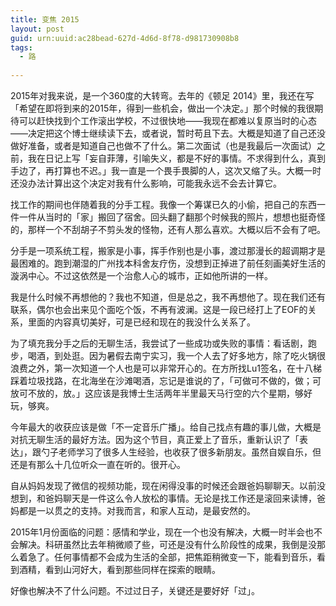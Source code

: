 ```yaml
---
title: 变焦 2015
layout: post
guid: urn:uuid:ac28bead-627d-4d6d-8f78-d981730908b8
tags:
  - 路
  
---
```


2015年对我来说，是一个360度的大转弯。去年的《顿足 2014》里，我还在写「希望在即将到来的2015年，得到一些机会，做出一个决定。」那个时候的我很期待可以赶快找到个工作滚出学校，不过很快地——我现在都难以复原当时的心态——决定把这个博士继续读下去，或者说，暂时苟且下去。大概是知道了自己还没做好准备，或者是知道自己也做不了什么。第二次面试（也是我最后一次面试）之前，我在日记上写「妄自菲薄，引喻失义，都是不好的事情。不求得到什么，真到手边了，再打算也不迟。」我一直是一个畏手畏脚的人，这次又缩了头。大概一时还没办法计算出这个决定对我有什么影响，可能我永远不会去计算它。

找工作的期间也伴随着我的分手工程。我像一个筹谋已久的小偷，把自己的东西一件一件从当时的「家」搬回了宿舍。回头翻了翻那个时候我的照片，想想也挺奇怪的，那样一个不刮胡子不剪头发的怪物，还有人那么喜欢。大概以后不会有了吧。

分手是一项系统工程，搬家是小事，挥手作别也是小事，渡过那漫长的超调期才是最困难的。跑到潮湿的广州找本科舍友疗伤，没想到正掉进了前任刻画美好生活的漩涡中心。不过这依然是一个治愈人心的城市，正如他所讲的一样。

我是什么时候不再想他的？我也不知道，但是总之，我不再想他了。现在我们还有联系，偶尔也会出来见个面吃个饭，不再有波澜。这是一段已经打上了EOF的关系，里面的内容真切美好，可是已经和现在的我没什么关系了。

为了填充我分手之后的无聊生活，我尝试了一些成功或失败的事情：看话剧，跑步，喝酒，到处逛。因为暑假去南宁实习，我一个人去了好多地方，除了吃火锅很浪费之外，第一次知道一个人也是可以非常开心的。在方所找Lu1签名，在十八梯踩着垃圾找路，在北海坐在沙滩喝酒，忘记是谁说的了，「可做可不做的，做；可放可不放的，放。」这应该是我博士生活两年半里最天马行空的六个星期，够好玩，够爽。

今年最大的收获应该是做「不一定音乐广播」。给自己找点有趣的事儿做，大概是对抗无聊生活的最好方法。因为这个节目，真正爱上了音乐，重新认识了「表达」，跟勺子老师学习了很多人生经验，也收获了很多新朋友。虽然自娱自乐，但还是有那么十几位听众一直在听的。很开心。

自从妈妈发现了微信的视频功能，现在闲得没事的时候还会跟爸妈聊聊天。以前没想到，和爸妈聊天是一件这么令人放松的事情。无论是找工作还是滚回来读博，爸妈都是一以贯之的支持。对我而言，和家人互动，是最安然的。

2015年1月份面临的问题：感情和学业，现在一个也没有解决，大概一时半会也不会解决。科研虽然比去年稍微顺了些，可还是没有什么阶段性的成果，我倒是没那么着急了。任何事情都不会成为生活的全部，把焦距稍微变一下，能看到音乐，看到酒精，看到山河好大，看到那些同样在探索的眼睛。

好像也解决不了什么问题。不过过日子，关键还是要好好「过」。